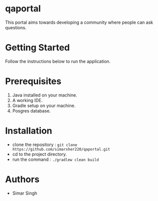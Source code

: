# qaportal
This portal aims towards developing a community where people can ask questions.

# Getting Started
Follow the instructions below to run the application.

# Prerequisites
1. Java installed on your machine.
2. A working IDE.
3. Gradle setup on your machine.
4. Posgres database.

# Installation
* clone the repository : `git clone https://github.com/simarsher220/qaportal.git`
* cd to the project directory.
* run the command : `./gradlew clean build`

# Authors
* Simar Singh

